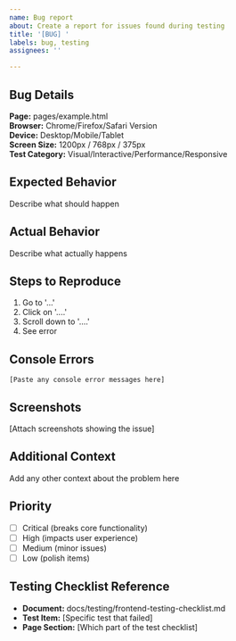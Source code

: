 ```yaml
---
name: Bug report
about: Create a report for issues found during testing
title: '[BUG] '
labels: bug, testing
assignees: ''

---
```


## Bug Details
**Page:** pages/example.html  
**Browser:** Chrome/Firefox/Safari Version  
**Device:** Desktop/Mobile/Tablet  
**Screen Size:** 1200px / 768px / 375px  
**Test Category:** Visual/Interactive/Performance/Responsive

## Expected Behavior
Describe what should happen

## Actual Behavior
Describe what actually happens

## Steps to Reproduce
1. Go to '...'
2. Click on '....'
3. Scroll down to '....'
4. See error

## Console Errors
```
[Paste any console error messages here]
```

## Screenshots
[Attach screenshots showing the issue]

## Additional Context
Add any other context about the problem here

## Priority
- [ ] Critical (breaks core functionality)
- [ ] High (impacts user experience)
- [ ] Medium (minor issues)
- [ ] Low (polish items)

## Testing Checklist Reference
- **Document:** docs/testing/frontend-testing-checklist.md
- **Test Item:** [Specific test that failed]
- **Page Section:** [Which part of the test checklist]